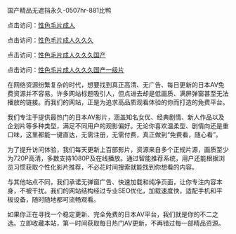 国产精品无遮挡永久-0507hr-881比鸭


点击访问：<a href="https://vassv.pages.dev/">性色毛片成人</a>

点击访问：<a href="https://gsd-agv.pages.dev/">性色毛片成人久久久</a>

点击访问：<a href="https://gfd-5xg.pages.dev/">性色毛片成人久久久国产</a>

点击访问：<a href="https://fdhf-454.pages.dev/">性色毛片成人久久久国产一级片</a>


在网络资源纷繁复杂的时代，想要找到真正高清、无广告、每日更新的日本AV免费资源并不容易。许多网站标题吸引人，但点进去却是低画质、满屏弹窗甚至无法播放的链接。而我们的网站，正是为追求高品质观看体验的你而打造的免费平台。

我们专注于提供最热门的日本AV影片，涵盖知名女优、经典剧情、新人作品以及企划片等多种类型，满足不同用户的观影偏好。无论你喜欢温柔型、剧情向还是重口味，这里都能一键直达，无需注册，无需付费，真正做到“免费看，随心看”。

为了提升访问体验，我们每天更新上百部影片，资源来自多个正规片源，画质至少为720P高清，多数支持1080P及在线播放。通过智能推荐系统，用户还能根据浏览习惯获取个性化影片推荐，不必花时间搜索就能找到你想看的内容。

与其他站点不同，我们承诺无弹窗广告、快速加载和纯净页面，让你专注内容本身，不被干扰。我们的网站结构经过专业SEO优化，加载速度快，适配手机和平板设备，随时随地都可流畅观看。

如果你正在寻找一个稳定更新、完全免费的日本AV平台，我们就是你的不二之选。立即收藏本站，第一时间获取每日热门AV更新，不再错过每一部精品资源。


<span style="display:none;">[Canonical link ( https://github.com/vt20250705/123524 ）</span>
